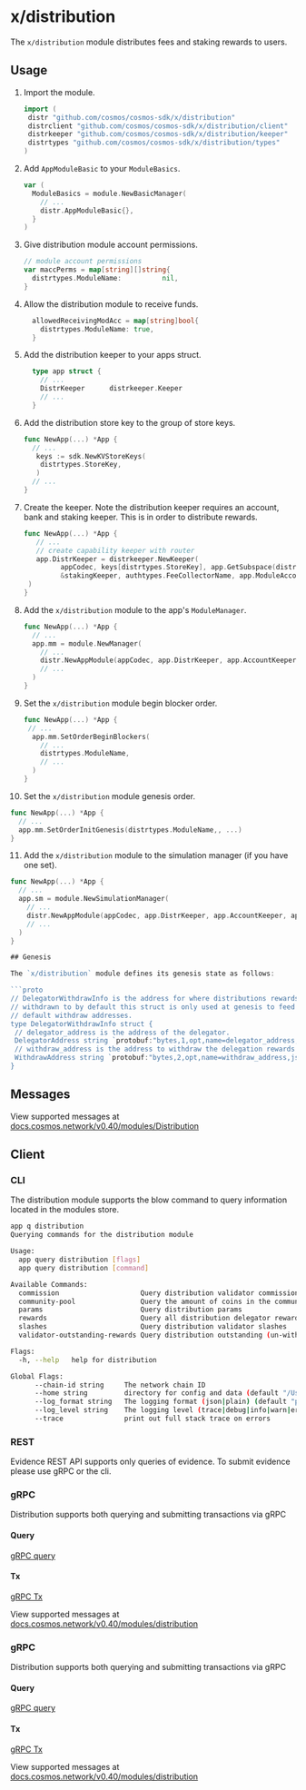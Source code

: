 # x/distribution

The `x/distribution` module distributes fees and staking rewards to users.

## Usage

1. Import the module.

   ```go
   import (
    distr "github.com/cosmos/cosmos-sdk/x/distribution"
    distrclient "github.com/cosmos/cosmos-sdk/x/distribution/client"
    distrkeeper "github.com/cosmos/cosmos-sdk/x/distribution/keeper"
    distrtypes "github.com/cosmos/cosmos-sdk/x/distribution/types"
   )
   ```

2. Add `AppModuleBasic` to your `ModuleBasics`.

    ```go
    var (
      ModuleBasics = module.NewBasicManager(
        // ...
        distr.AppModuleBasic{},
      }
    )
    ```

3. Give distribution module account permissions.

    ```go
  	// module account permissions
    var maccPerms = map[string][]string{
      distrtypes.ModuleName:          nil,
    }
    ```

4. Allow the distribution module to receive funds.

    ```go
      allowedReceivingModAcc = map[string]bool{
        distrtypes.ModuleName: true,
      }
    ```

5. Add the distribution keeper to your apps struct.

    ```go
      type app struct {
        // ...
        DistrKeeper      distrkeeper.Keeper
        // ...
      }
    ```

6. Add the distribution store key to the group of store keys.

   ```go
   func NewApp(...) *App {
     // ...
      keys := sdk.NewKVStoreKeys(
       distrtypes.StoreKey,
      )
     // ...
   }
   ```

7. Create the keeper. Note the distribution keeper requires an account, bank and staking keeper. This is in order to distribute rewards. 

   ```go
   func NewApp(...) *App {
      // ...
      // create capability keeper with router
      app.DistrKeeper = distrkeeper.NewKeeper(
		    appCodec, keys[distrtypes.StoreKey], app.GetSubspace(distrtypes.ModuleName), app.AccountKeeper, app.BankKeeper,
		    &stakingKeeper, authtypes.FeeCollectorName, app.ModuleAccountAddrs(),
	)
   }
   ```

8. Add the `x/distribution` module to the app's `ModuleManager`.

   ```go
   func NewApp(...) *App {
     // ...
     app.mm = module.NewManager(
       // ...
       distr.NewAppModule(appCodec, app.DistrKeeper, app.AccountKeeper, app.BankKeeper, app.StakingKeeper),
       // ...
     )
   }
   ```

9. Set the `x/distribution` module begin blocker order.

    ```go
    func NewApp(...) *App {
     // ...
      app.mm.SetOrderBeginBlockers(
        // ...
        distrtypes.ModuleName,
        // ...
      )
    }
    ```

10.  Set the `x/distribution` module genesis order.

   ```go
   func NewApp(...) *App {
     // ...
     app.mm.SetOrderInitGenesis(distrtypes.ModuleName,, ...)
   }
   ```

11. Add the `x/distribution` module to the simulation manager (if you have one set).

   ```go
   func NewApp(...) *App {
     // ...
     app.sm = module.NewSimulationManager(
       // ...
       distr.NewAppModule(appCodec, app.DistrKeeper, app.AccountKeeper, app.BankKeeper, app.StakingKeeper),
       // ...
     )
   }

## Genesis

The `x/distribution` module defines its genesis state as follows:

```proto
// DelegatorWithdrawInfo is the address for where distributions rewards are
// withdrawn to by default this struct is only used at genesis to feed in
// default withdraw addresses.
type DelegatorWithdrawInfo struct {
	// delegator_address is the address of the delegator.
	DelegatorAddress string `protobuf:"bytes,1,opt,name=delegator_address,json=delegatorAddress,proto3" json:"delegator_address,omitempty" yaml:"delegator_address"`
	// withdraw_address is the address to withdraw the delegation rewards to.
	WithdrawAddress string `protobuf:"bytes,2,opt,name=withdraw_address,json=withdrawAddress,proto3" json:"withdraw_address,omitempty" yaml:"withdraw_address"`
}
```

## Messages

View supported messages at [docs.cosmos.network/v0.40/modules/Distribution](https://docs.cosmos.network/v0.40/modules/Distribution/03_messages.html)

## Client

### CLI

The distribution module supports the blow command to query information located in the modules store.

```sh
app q distribution                   
Querying commands for the distribution module

Usage:
  app query distribution [flags]
  app query distribution [command]

Available Commands:
  commission                    Query distribution validator commission
  community-pool                Query the amount of coins in the community pool
  params                        Query distribution params
  rewards                       Query all distribution delegator rewards or rewards from a particular validator
  slashes                       Query distribution validator slashes
  validator-outstanding-rewards Query distribution outstanding (un-withdrawn) rewards for a validator and all their delegations

Flags:
  -h, --help   help for distribution

Global Flags:
      --chain-id string     The network chain ID
      --home string         directory for config and data (default "/Users/markobaricevic/.simapp")
      --log_format string   The logging format (json|plain) (default "plain")
      --log_level string    The logging level (trace|debug|info|warn|error|fatal|panic) (default "info")
      --trace               print out full stack trace on errors

```

### REST

Evidence REST API supports only queries of evidence. To submit evidence please use gRPC or the cli.

### gRPC

Distribution supports both querying and submitting transactions via gRPC

#### Query

[gRPC query](https://docs.cosmos.network/master/core/proto-docs.html#cosmos/evidence/v1beta1/query.proto)

#### Tx

[gRPC Tx](https://docs.cosmos.network/master/core/proto-docs.html#cosmos-distribution-v1beta1-tx-proto)

View supported messages at [docs.cosmos.network/v0.40/modules/distribution](https://docs.cosmos.network/v0.40/modules/distribution/03_messages.html)

### gRPC

Distribution supports both querying and submitting transactions via gRPC

#### Query

[gRPC query](https://docs.cosmos.network/master/core/proto-docs.html#cosmos/distribution/v1beta1/query.proto)

#### Tx

[gRPC Tx](https://docs.cosmos.network/master/core/proto-docs.html#cosmos-distribution-v1beta1-tx-proto)

View supported messages at [docs.cosmos.network/v0.40/modules/distribution](https://docs.cosmos.network/master/modules/distribution/04_messages.html)
